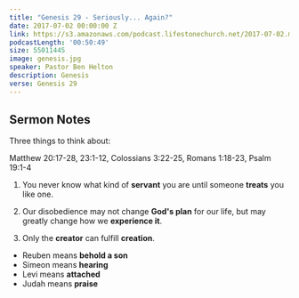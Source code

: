 ```yaml
---
title: "Genesis 29 - Seriously... Again?"
date: 2017-07-02 00:00:00 Z
link: https://s3.amazonaws.com/podcast.lifestonechurch.net/2017-07-02.mp3
podcastLength: '00:50:49'
size: 55011445
image: genesis.jpg
speaker: Pastor Ben Helton
description: Genesis
verse: Genesis 29
---
```


## Sermon Notes

Three things to think about:

Matthew 20:17-28, 23:1-12, Colossians 3:22-25, Romans 1:18-23, Psalm 19:1-4

1. You never know what kind of **servant** you are until someone **treats** you like one.

2. Our disobedience may not change **God's plan** for our life, but may greatly change how we **experience it**.

3. Only the **creator** can fulfill **creation**.
- Reuben means **behold a son**
- Simeon means **hearing**
- Levi means **attached**
- Judah means **praise**
